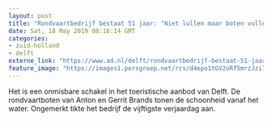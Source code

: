 ```yaml
---
layout: post
title: "Rondvaartbedrijf bestaat 51 jaar: ‘Niet lullen maar boten vullen’"
date: Sat, 18 May 2019 08:16:14 GMT
categories: 
- zuid-holland 
- delft 
externe_link: "https://www.ad.nl/delft/rondvaartbedrijf-bestaat-51-jaar-niet-lullen-maar-boten-vullen~af95d967/"
feature_image: "https://images1.persgroep.net/rcs/d4epo1tGV2vRf5mrzJzi7ENh9lk/diocontent/148512915/_fitwidth/400/?appId=21791a8992982cd8da851550a453bd7f&quality=0.7"
---
```


Het is een onmisbare schakel in het toeristische aanbod van Delft. De rondvaartboten van Anton en Gerrit Brands tonen de schoonheid vanaf het water. Ongemerkt tikte het bedrijf de vijftigste verjaardag aan.
